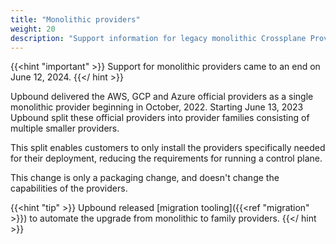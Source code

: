 ```yaml
---
title: "Monolithic providers"
weight: 20
description: "Support information for legacy monolithic Crossplane Providers"
---
```


{{<hint "important" >}}
Support for monolithic providers came to an end on June 12, 2024.
{{</ hint >}}

Upbound delivered the AWS, GCP and Azure official providers as a single 
monolithic provider beginning in October, 2022. Starting June 13, 2023 
Upbound split these official providers into provider families consisting 
of multiple smaller providers. 

This split enables customers to only install the providers specifically 
needed for their deployment, reducing the requirements for running a control 
plane. 

This change is only a packaging change, and doesn't change the capabilities of the
providers.

{{<hint "tip" >}}
Upbound released [migration tooling]({{<ref "migration" >}}) to automate the upgrade from monolithic to family providers.
{{</ hint >}}
